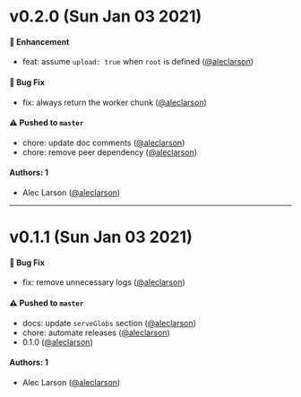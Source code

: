 # v0.2.0 (Sun Jan 03 2021)

#### 🚀 Enhancement

- feat: assume `upload: true` when `root` is defined ([@aleclarson](https://github.com/aleclarson))

#### 🐛 Bug Fix

- fix: always return the worker chunk ([@aleclarson](https://github.com/aleclarson))

#### ⚠️ Pushed to `master`

- chore: update doc comments ([@aleclarson](https://github.com/aleclarson))
- chore: remove peer dependency ([@aleclarson](https://github.com/aleclarson))

#### Authors: 1

- Alec Larson ([@aleclarson](https://github.com/aleclarson))

---

# v0.1.1 (Sun Jan 03 2021)

#### 🐛 Bug Fix

- fix: remove unnecessary logs ([@aleclarson](https://github.com/aleclarson))

#### ⚠️ Pushed to `master`

- docs: update `serveGlobs` section ([@aleclarson](https://github.com/aleclarson))
- chore: automate releases ([@aleclarson](https://github.com/aleclarson))
- 0.1.0 ([@aleclarson](https://github.com/aleclarson))

#### Authors: 1

- Alec Larson ([@aleclarson](https://github.com/aleclarson))
